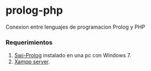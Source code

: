 # prolog-php
Conexion entre lenguajes de programacion Prolog y PHP

### Requerimientos
1. [Swi-Prolog](http://www.swi-prolog.org/Download.html) instalado en una pc con Windows 7.
2. [Xampp server](https://www.apachefriends.org/download.html).

